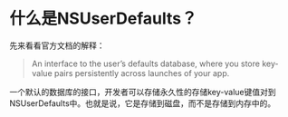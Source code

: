 # 什么是NSUserDefaults？

先来看看官方文档的解释：

> An interface to the user’s defaults database, where you store key-value pairs persistently across launches of your app.

一个默认的数据库的接口，开发者可以存储永久性的存储key-value键值对到NSUserDefaults中。也就是说，它是存储到磁盘，而不是存储到内存中的。